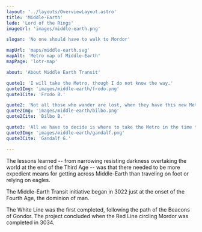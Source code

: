 ```yaml
---
layout: '../layouts/OverviewLayout.astro'
title: 'Middle-Earth'
lede: 'Lord of the Rings'
imageUrl: 'images/middle-earth.png'

slogan: 'No one should have to walk to Mordor'

mapUrl: 'maps/middle-earth.svg'
mapAlt: 'Metro map of Middle-Earth'
mapPage: 'lotr-map'

about: 'About Middle Earth Transit'

quote1: 'I will take the Metro, though I do not know the way.'
quote1Img: 'images/middle-earth/frodo.png'
quote1Cite: 'Frodo B.'

quote2: 'Not all those who wander are lost, when they have this new Metro map.'
quote2Img: 'images/middle-earth/bilbo.png'
quote2Cite: 'Bilbo B.'

quote3: 'All we have to decide is where to take the Metro in the time that is given us.'
quote3Img: 'images/middle-earth/gandalf.png'
quote3Cite: 'Gandalf G.'

---
```


The lessons learned -- from narrowing  resisting darkness overtaking the world at the end of the Third Age -- was that there needed to be more expedient means for getting across Middle-Earth than traveling on foot or relying on eagles.

The Middle-Earth Transit initiative began in 3022 just at the onset of the Fourth Age, the dominion of man.  

The White Line was the first completed, following the path of the Beacons of Gondor. The  project concluded when the Red Line circling Mordor was completed in 3034.
